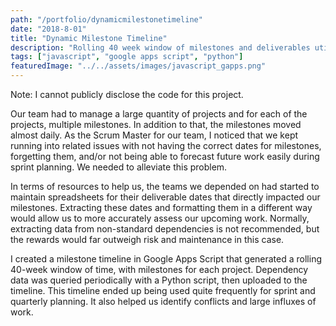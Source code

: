 ```yaml
---
path: "/portfolio/dynamicmilestonetimeline"
date: "2018-8-01"
title: "Dynamic Milestone Timeline"
description: "Rolling 40 week window of milestones and deliverables utilizing Google Sheets."
tags: ["javascript", "google apps script", "python"]
featuredImage: "../../assets/images/javascript_gapps.png"
---
```


Note: I cannot publicly disclose the code for this project.

Our team had to manage a large quantity of projects and for each of the projects, multiple milestones. In addition to that, the milestones moved almost daily. As the Scrum Master for our team, I noticed that we kept running into related issues with not having the correct dates for milestones, forgetting them, and/or not being able to forecast future work easily during sprint planning. We needed to alleviate this problem.

In terms of resources to help us, the teams we depended on had started to maintain spreadsheets for their deliverable dates that directly impacted our milestones. Extracting these dates and formatting them in a different way would allow us to more accurately assess our upcoming work. Normally, extracting data from non-standard dependencies is not recommended, but the rewards would far outweigh risk and maintenance in this case.

I created a milestone timeline in Google Apps Script that generated a rolling 40-week window of time, with milestones for each project. Dependency data was queried periodically with a Python script, then uploaded to the timeline. This timeline ended up being used quite frequently for sprint and quarterly planning. It also helped us identify conflicts and large influxes of work.

